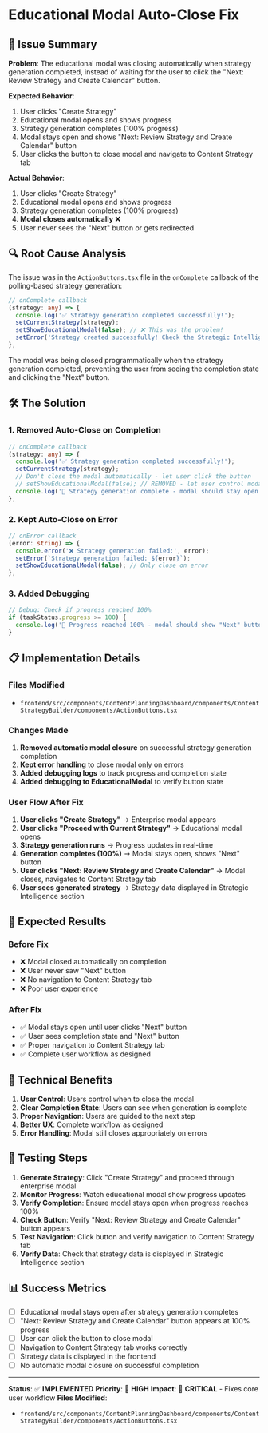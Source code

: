 # Educational Modal Auto-Close Fix

## 🎯 **Issue Summary**

**Problem**: The educational modal was closing automatically when strategy generation completed, instead of waiting for the user to click the "Next: Review Strategy and Create Calendar" button.

**Expected Behavior**: 
1. User clicks "Create Strategy"
2. Educational modal opens and shows progress
3. Strategy generation completes (100% progress)
4. Modal stays open and shows "Next: Review Strategy and Create Calendar" button
5. User clicks the button to close modal and navigate to Content Strategy tab

**Actual Behavior**:
1. User clicks "Create Strategy"
2. Educational modal opens and shows progress
3. Strategy generation completes (100% progress)
4. **Modal closes automatically** ❌
5. User never sees the "Next" button or gets redirected

## 🔍 **Root Cause Analysis**

The issue was in the `ActionButtons.tsx` file in the `onComplete` callback of the polling-based strategy generation:

```typescript
// onComplete callback
(strategy: any) => {
  console.log('✅ Strategy generation completed successfully!');
  setCurrentStrategy(strategy);
  setShowEducationalModal(false); // ❌ This was the problem!
  setError('Strategy created successfully! Check the Strategic Intelligence tab for detailed insights.');
},
```

The modal was being closed programmatically when the strategy generation completed, preventing the user from seeing the completion state and clicking the "Next" button.

## 🛠️ **The Solution**

### **1. Removed Auto-Close on Completion**
```typescript
// onComplete callback
(strategy: any) => {
  console.log('✅ Strategy generation completed successfully!');
  setCurrentStrategy(strategy);
  // Don't close the modal automatically - let user click the button
  // setShowEducationalModal(false); // REMOVED - let user control modal closure
  console.log('🎯 Strategy generation complete - modal should stay open for user to click "Next" button');
},
```

### **2. Kept Auto-Close on Error**
```typescript
// onError callback
(error: string) => {
  console.error('❌ Strategy generation failed:', error);
  setError(`Strategy generation failed: ${error}`);
  setShowEducationalModal(false); // Only close on error
},
```

### **3. Added Debugging**
```typescript
// Debug: Check if progress reached 100%
if (taskStatus.progress >= 100) {
  console.log('🎯 Progress reached 100% - modal should show "Next" button');
}
```

## 📋 **Implementation Details**

### **Files Modified**
- `frontend/src/components/ContentPlanningDashboard/components/ContentStrategyBuilder/components/ActionButtons.tsx`

### **Changes Made**
1. **Removed automatic modal closure** on successful strategy generation completion
2. **Kept error handling** to close modal only on errors
3. **Added debugging logs** to track progress and completion state
4. **Added debugging to EducationalModal** to verify button state

### **User Flow After Fix**
1. **User clicks "Create Strategy"** → Enterprise modal appears
2. **User clicks "Proceed with Current Strategy"** → Educational modal opens
3. **Strategy generation runs** → Progress updates in real-time
4. **Generation completes (100%)** → Modal stays open, shows "Next" button
5. **User clicks "Next: Review Strategy and Create Calendar"** → Modal closes, navigates to Content Strategy tab
6. **User sees generated strategy** → Strategy data displayed in Strategic Intelligence section

## 🎯 **Expected Results**

### **Before Fix**
- ❌ Modal closed automatically on completion
- ❌ User never saw "Next" button
- ❌ No navigation to Content Strategy tab
- ❌ Poor user experience

### **After Fix**
- ✅ Modal stays open until user clicks "Next" button
- ✅ User sees completion state and "Next" button
- ✅ Proper navigation to Content Strategy tab
- ✅ Complete user workflow as designed

## 🔧 **Technical Benefits**

1. **User Control**: Users control when to close the modal
2. **Clear Completion State**: Users can see when generation is complete
3. **Proper Navigation**: Users are guided to the next step
4. **Better UX**: Complete workflow as designed
5. **Error Handling**: Modal still closes appropriately on errors

## 🚀 **Testing Steps**

1. **Generate Strategy**: Click "Create Strategy" and proceed through enterprise modal
2. **Monitor Progress**: Watch educational modal show progress updates
3. **Verify Completion**: Ensure modal stays open when progress reaches 100%
4. **Check Button**: Verify "Next: Review Strategy and Create Calendar" button appears
5. **Test Navigation**: Click button and verify navigation to Content Strategy tab
6. **Verify Data**: Check that strategy data is displayed in Strategic Intelligence section

## 📊 **Success Metrics**

- [ ] Educational modal stays open after strategy generation completes
- [ ] "Next: Review Strategy and Create Calendar" button appears at 100% progress
- [ ] User can click the button to close modal
- [ ] Navigation to Content Strategy tab works correctly
- [ ] Strategy data is displayed in the frontend
- [ ] No automatic modal closure on successful completion

---

**Status**: ✅ **IMPLEMENTED**
**Priority**: 🔴 **HIGH**
**Impact**: 🎯 **CRITICAL** - Fixes core user workflow
**Files Modified**:
- `frontend/src/components/ContentPlanningDashboard/components/ContentStrategyBuilder/components/ActionButtons.tsx`
